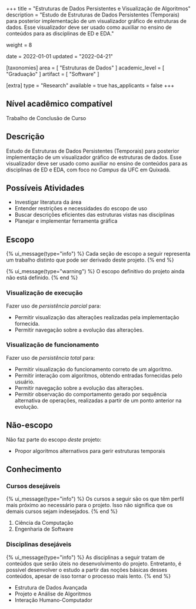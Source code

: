 +++
title = "Estruturas de Dados Persistentes e Visualização de Algoritmos"
description = "Estudo de Estruturas de Dados Persistentes (Temporais) para posterior implementação de um visualizador gráfico de estruturas de dados. Esse visualizador deve ser usado como auxiliar no ensino de conteúdos para as disciplinas de ED e EDA."

weight = 8

date = 2022-01-01
updated = "2022-04-21"

[taxonomies]
area = [ "Estruturas de Dados" ]
academic_level = [ "Graduação" ]
artifact = [ "Software" ]

[extra]
type = "Research"
available = true
has_applicants = false
+++

## Nível acadêmico compatível

Trabalho de Conclusão de Curso

## Descrição

Estudo de Estruturas de Dados Persistentes (Temporais) para posterior implementação de um visualizador gráfico de estruturas de dados. Esse visualizador deve ser usado como auxiliar no ensino de conteúdos para as disciplinas de ED e EDA, com foco no _Campus_ da UFC em Quixadá.

## Possíveis Atividades

- Investigar literatura da área
- Entender restrições e necessidades do escopo de uso
- Buscar descrições eficientes das estruturas vistas nas disciplinas
- Planejar e implementar ferramenta gráfica

## Escopo

{% ui_message(type="info") %}
Cada seção de escopo a seguir representa um trabalho distinto que pode ser derivado deste projeto.
{% end %}

{% ui_message(type="warning") %}
O escopo definitivo do projeto ainda não está definido.
{% end %}

### Visualização de execução

Fazer uso de _persistência parcial_ para:

- Permitir visualização das alterações realizadas pela implementação fornecida.
- Permitir navegação sobre a evolução das alterações.

### Visualização de funcionamento

Fazer uso de _persistência total_ para:

- Permitir visualização do funcionamento correto de um algoritmo.
- Permitir interação com algoritmos, obtendo entradas fornecidas pelo usuário.
- Permitir navegação sobre a evolução das alterações.
- Permitir observação do comportamento gerado por sequência alternativa de operações, realizadas a partir de um ponto anterior na evolução.

## Não-escopo

Não faz parte do escopo _deste_ projeto:

- Propor algoritmos alternativos para gerir estruturas temporais

## Conhecimento

### Cursos desejáveis

{% ui_message(type="info") %}
Os cursos a seguir são os que têm perfil mais próximo ao necessário para o projeto. Isso não significa que os demais cursos sejam indesejados.
{% end %}

1. Ciência da Computação
2. Engenharia de Software

### Disciplinas desejáveis

{% ui_message(type="info") %}
As disciplinas a seguir tratam de conteúdos que serão úteis no desenvolvimento do projeto. Entretanto, é possível desenvolver o estudo a partir das noções básicas desses conteúdos, apesar de isso tornar o processo mais lento.
{% end %}

- Estrutura de Dados Avançada
- Projeto e Análise de Algoritmos
- Interação Humano-Computador
